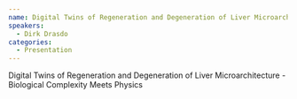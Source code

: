 ```yaml
--- 
name: Digital Twins of Regeneration and Degeneration of Liver Microarchitecture - Biological Complexity Meets Physics
speakers: 
  - Dirk Drasdo
categories:
  - Presentation
---
```


Digital Twins of Regeneration and Degeneration of Liver Microarchitecture - Biological Complexity Meets Physics